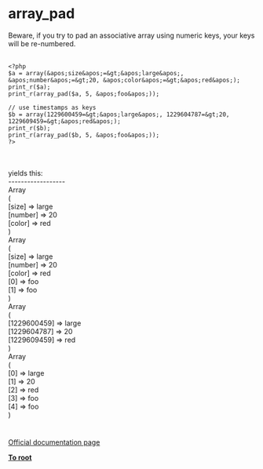 # array_pad



Beware, if you try to pad an associative array using numeric keys, your keys will be re-numbered.<br><br>

```
<?php
$a = array(&apos;size&apos;=&gt;&apos;large&apos;, &apos;number&apos;=&gt;20, &apos;color&apos;=&gt;&apos;red&apos;);
print_r($a);
print_r(array_pad($a, 5, &apos;foo&apos;));

// use timestamps as keys
$b = array(1229600459=&gt;&apos;large&apos;, 1229604787=&gt;20, 1229609459=&gt;&apos;red&apos;);
print_r($b);
print_r(array_pad($b, 5, &apos;foo&apos;));
?>
```
<br><br>yields this:<br>------------------<br>Array<br>(<br>    [size] =&gt; large<br>    [number] =&gt; 20<br>    [color] =&gt; red<br>)<br>Array<br>(<br>    [size] =&gt; large<br>    [number] =&gt; 20<br>    [color] =&gt; red<br>    [0] =&gt; foo<br>    [1] =&gt; foo<br>)<br>Array<br>(<br>    [1229600459] =&gt; large<br>    [1229604787] =&gt; 20<br>    [1229609459] =&gt; red<br>)<br>Array<br>(<br>    [0] =&gt; large<br>    [1] =&gt; 20<br>    [2] =&gt; red<br>    [3] =&gt; foo<br>    [4] =&gt; foo<br>)  

#

[Official documentation page](https://www.php.net/manual/en/function.array-pad.php)

**[To root](/README.md)**